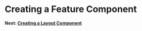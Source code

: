 # Creating a Feature Component


**Next: [Creating a Layout Component](./creating-layout-component.md)**

